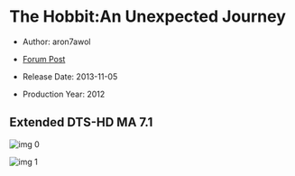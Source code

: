 # The Hobbit:An Unexpected Journey

* Author: aron7awol

* [Forum Post](https://www.avsforum.com/threads/bass-eq-for-filtered-movies.2995212/post-56880172)

* Release Date: 2013-11-05
* Production Year: 2012

## Extended DTS-HD MA 7.1

![img 0](https://i.imgur.com/J2g8CES.jpg)

![img 1](https://i.imgur.com/CLTlJRW.jpg)

